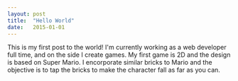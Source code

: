 ```yaml
---
layout: post
title:  "Hello World"
date:   2015-01-01
---
```


This is my first post to the world! I'm currently working as a web developer full time, and on the side I create games. My first game is 2D and the design is based on Super Mario. I encorporate similar bricks to Mario and the objective is to tap the bricks to make the character fall as far as you can.
